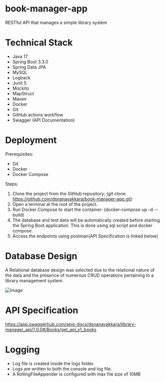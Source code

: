 # book-manager-app
RESTful API that manages a simple library system

# Technical Stack
* Java 17
* Spring Boot 3.3.0
* Spring Data JPA
* MySQL
* Logback
* Junit 5
* Mockito
* MapStruct
* Maven
* Docker
* Git
* GitHub actions workflow
* Swagger (API Documentation)

# Deployment
Prerequisites:
- Git
- Docker
- Docker Compose

Steps:
1. Clone the project from the GitHub repository: (git clone https://github.com/dsnanayakkara/book-manager-app.git)
2. Open a terminal at the root of the project.
3. Run Docker Compose to start the container: (docker-compose up -d --build)
4. The database and test data will be automatically created before starting the Spring Boot application. This is done using sql script and docker compose.
5.  Access the endpoints using postman(API Specification is linked below)

# Database Design
A Relational database design was selected due to the relational nature of the data and the presence of numerous CRUD operations pertaining to a library management system.


![image](https://github.com/dsnanayakkara/book-manager-app/assets/47851416/cb357987-1aee-4bd0-bf3f-e5b9ac3d90c8)

# API Specification
https://app.swaggerhub.com/apis-docs/dsnanayakkara/library-manager_api/1.0.0#/Books/get_api_v1_books


# Logging
- Log file is created inside the logs folder.
- Logs are written to both the console and log file.
- A RollingFileAppender is configured with max file size of 10MB